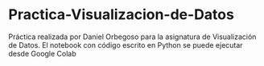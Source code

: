 # Practica-Visualizacion-de-Datos
Práctica realizada por Daniel Orbegoso para la asignatura de Visualización de Datos. El notebook con código escrito en Python se puede ejecutar desde Google Colab
